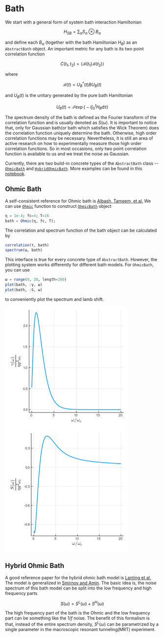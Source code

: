# Bath
We start with a general form of system bath interaction Hamiltonian
```math
  H_{SB} = \sum_\alpha S_\alpha\otimes B_\alpha
```
and define each $B_\alpha$ (together with the bath Hamiltonian $H_B$) as an `AbstractBath` object. An important metric for any bath is its two point correlation function
```math
  C(t_1, t_2) = \langle \mathcal{B}(t_1) \mathcal{B}(t_2) \rangle
```
where
```math
  \mathcal{B}(t) = U_B^\dagger (t) B U_B(t)
```
and $U_B(t)$ is the unitary generated by the pure bath Hamiltonian
```math
  U_B(t) = \mathcal{T}\exp\Big\{ -i\int_0^t H_B \mathrm{d}\tau \Big\}
```
The spectrum density of the bath is defined as the Fourier transform of the correlation function and is usually denoted as $S(\omega)$. It is important to notice that, only for Gaussian bath(or bath which satisfies the Wick Theorem) does the correlation function uniquely determine the bath. Otherwise, high order correlation functions may be necessary. Nevertheless, it is still an area of active research on how to experimentally measure those high order correlation functions. So in most occasions, only two point correlation function is available to us and we treat the noise as Gaussian.

Currently, there are two build-in concrete types of the `AbstractBath` class -- [`OhmicBath`](@ref) and [`HybridOhmicBath`](@ref). More examples can be found in this [notebook](https://github.com/USCqserver/QuantumAnnealingTools.jl/blob/master/example/bath_correlation_example.ipynb).
## Ohmic Bath
A self-consistent reference for Ohmic bath is [Albash, Tameem, et al.](https://iopscience.iop.org/article/10.1088/1367-2630/14/12/123016/meta) We can use [`Ohmic`](@ref) function to construct [`OhmicBath`](@ref) object
```julia
η = 1e-4; fc=4; T=16
bath = Ohmic(η, fc, T);
```
The correlation and spectrum function of the bath object can be calculated by
```julia
correlation(τ, bath)
spectrum(ω, bath)
```
This interface is true for every concrete type of `AbstractBath`. However, the plotting system works differently for different bath models. For `OhmicBath`, you can use
```julia
ω = range(0, 20, length=200)
plot(bath, :γ, ω)
plot(bath, :S, ω)
```
to conveniently plot the spectrum and lamb shift.

![plot_ohmic_spectrum](../assets/ohmic-gamma.png)
![plot_ohmic_lamb](../assets/ohmic-S.png)

## Hybrid Ohmic Bath
A good reference paper for the hybrid ohmic bath model is [Lanting et al.](https://journals.aps.org/prb/abstract/10.1103/PhysRevB.83.180502) The model is generalized in [Smirnov and Amin](https://iopscience.iop.org/article/10.1088/1367-2630/aae79c/meta). The basic idea is, the noise spectrum of this bath model can be split into the low frequency and high frequency parts
```math
  S(\omega) = S^L(ω) + S^H(ω)
```
The high frequency part of the bath is the Ohmic and the low frequency part can be something like the $1/f$ noise. The benefit of this formalism is that, instead of the entire spectrum density, $S^L(\omega)$ can be parametrized by a single parameter in the macroscopic resonant tunneling(MRT) experiment.
